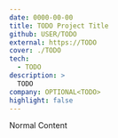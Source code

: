 ```yaml
---
date: 0000-00-00
title: TODO Project Title
github: USER/TODO
external: https://TODO
cover: ./TODO
tech:
  - TODO
description: >
  TODO
company: OPTIONAL<TODO>
highlight: false
---
```


Normal Content
